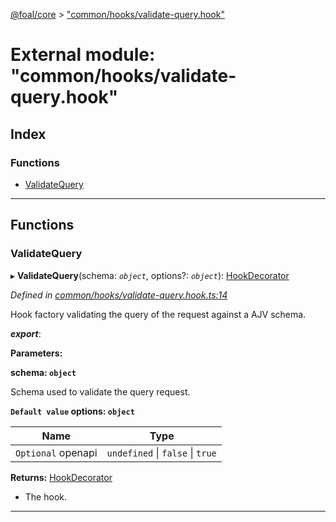 [@foal/core](../README.md) > ["common/hooks/validate-query.hook"](../modules/_common_hooks_validate_query_hook_.md)

# External module: "common/hooks/validate-query.hook"

## Index

### Functions

* [ValidateQuery](_common_hooks_validate_query_hook_.md#validatequery)

---

## Functions

<a id="validatequery"></a>

###  ValidateQuery

▸ **ValidateQuery**(schema: *`object`*, options?: *`object`*): [HookDecorator](_core_hooks_.md#hookdecorator)

*Defined in [common/hooks/validate-query.hook.ts:14](https://github.com/FoalTS/foal/blob/538afb23/packages/core/src/common/hooks/validate-query.hook.ts#L14)*

Hook factory validating the query of the request against a AJV schema.

*__export__*: 

**Parameters:**

**schema: `object`**

Schema used to validate the query request.

**`Default value` options: `object`**

| Name | Type |
| ------ | ------ |
| `Optional` openapi | `undefined` \| `false` \| `true` |

**Returns:** [HookDecorator](_core_hooks_.md#hookdecorator)
*   The hook.

___

